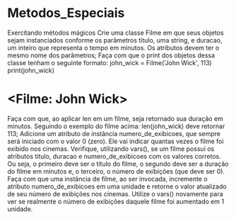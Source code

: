 # Metodos_Especiais

Exercitando métodos mágicos
Crie uma classe Filme em que seus objetos sejam instanciados conforme os parâmetros titulo, uma string, e duracao, um inteiro que representa o tempo em minutos. Os atributos devem ter o mesmo nome dos parâmetros;
Faça com que o print dos objetos dessa classe tenham o seguinte formato:
john_wick = Filme('John Wick', 113)
print(john_wick)
# <Filme: John Wick>

Faça com que, ao aplicar len em um filme, seja retornado sua duração em minutos. Seguindo o exemplo do filme acima: len(john_wick) deve retornar 113;
Adicione um atributo de instância numero_de_exibicoes, que sempre será iniciado com o valor 0 (zero). Ele vai indicar quantas vezes o filme foi exibido nos cinemas.
Verifique, utilizando vars(), se um filme possui os atributos titulo, duracao e numero_de_exibicoes com os valores corretos. Ou seja, o primeiro deve ser o título do filme, o segundo deve ser a duração do filme em minutos e, o terceiro, o número de exibições (que deve ser 0).
Faça com que uma instância de filme, ao ser invocada, incremente o atributo numero_de_exibicoes em uma unidade e retorne o valor atualizado de seu número de exibições nos cinemas.
Utilize o vars() novamente para ver se realmente o número de exibições daquele filme foi aumentado em 1 unidade.